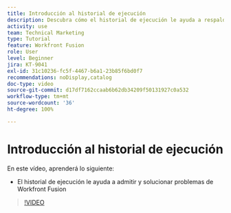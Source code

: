 ```yaml
---
title: Introducción al historial de ejecución
description: Descubra cómo el historial de ejecución le ayuda a respaldar y solucionar problemas en  [!DNL Adobe Workfront Fusion].
activity: use
team: Technical Marketing
type: Tutorial
feature: Workfront Fusion
role: User
level: Beginner
jira: KT-9041
exl-id: 31c10236-fc5f-4467-b6a1-23b85f6bd0f7
recommendations: noDisplay,catalog
doc-type: video
source-git-commit: d17df7162ccaab6b62db34209f50131927c0a532
workflow-type: tm+mt
source-wordcount: '36'
ht-degree: 100%

---
```


# Introducción al historial de ejecución

En este vídeo, aprenderá lo siguiente:

* El historial de ejecución le ayuda a admitir y solucionar problemas de Workfront Fusion

>[!VIDEO](https://video.tv.adobe.com/v/335282/?quality=12&learn=on&enablevpops)
